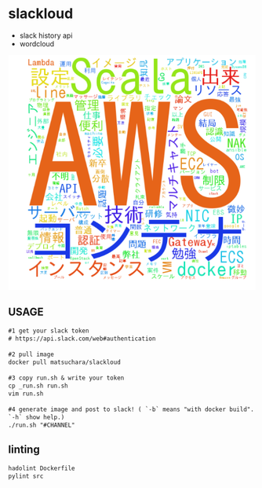 # slackloud

- slack history api
- wordcloud

![example](https://github.com/matsu-chara/slackloud/blob/master/example/example.png?raw=true "example")

## USAGE

```
#1 get your slack token
# https://api.slack.com/web#authentication

#2 pull image
docker pull matsuchara/slackloud

#3 copy run.sh & write your token
cp _run.sh run.sh
vim run.sh

#4 generate image and post to slack! ( `-b` means "with docker build". `-h` show help.)
./run.sh "#CHANNEL"
```

## linting

```
hadolint Dockerfile
pylint src
```

